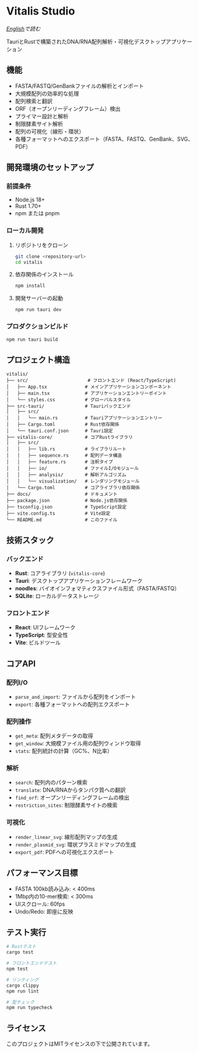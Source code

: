 # Vitalis Studio

_[English](README.md)で読む_

TauriとRustで構築されたDNA/RNA配列解析・可視化デスクトップアプリケーション

## 機能

- FASTA/FASTQ/GenBankファイルの解析とインポート
- 大規模配列の効率的な処理
- 配列検索と翻訳
- ORF（オープンリーディングフレーム）検出
- プライマー設計と解析
- 制限酵素サイト解析
- 配列の可視化（線形・環状）
- 各種フォーマットへのエクスポート（FASTA、FASTQ、GenBank、SVG、PDF）

## 開発環境のセットアップ

### 前提条件

- Node.js 18+
- Rust 1.70+
- npm または pnpm

### ローカル開発

1. リポジトリをクローン

   ```bash
   git clone <repository-url>
   cd vitalis
   ```

2. 依存関係のインストール

   ```bash
   npm install
   ```

3. 開発サーバーの起動

   ```bash
   npm run tauri dev
   ```

### プロダクションビルド

```bash
npm run tauri build
```

## プロジェクト構造

```
vitalis/
├── src/                      # フロントエンド (React/TypeScript)
│   ├── App.tsx              # メインアプリケーションコンポーネント
│   ├── main.tsx             # アプリケーションエントリーポイント
│   └── styles.css           # グローバルスタイル
├── src-tauri/               # Tauriバックエンド
│   ├── src/
│   │   └── main.rs          # Tauriアプリケーションエントリー
│   ├── Cargo.toml           # Rust依存関係
│   └── tauri.conf.json      # Tauri設定
├── vitalis-core/            # コアRustライブラリ
│   ├── src/
│   │   ├── lib.rs           # ライブラリルート
│   │   ├── sequence.rs      # 配列データ構造
│   │   ├── feature.rs       # 注釈タイプ
│   │   ├── io/              # ファイルI/Oモジュール
│   │   ├── analysis/        # 解析アルゴリズム
│   │   └── visualization/   # レンダリングモジュール
│   └── Cargo.toml           # コアライブラリ依存関係
├── docs/                    # ドキュメント
├── package.json             # Node.js依存関係
├── tsconfig.json            # TypeScript設定
├── vite.config.ts           # Vite設定
└── README.md                # このファイル
```

## 技術スタック

### バックエンド
- **Rust**: コアライブラリ (`vitalis-core`)
- **Tauri**: デスクトップアプリケーションフレームワーク
- **noodles**: バイオインフォマティクスファイル形式（FASTA/FASTQ）
- **SQLite**: ローカルデータストレージ

### フロントエンド
- **React**: UIフレームワーク
- **TypeScript**: 型安全性
- **Vite**: ビルドツール

## コアAPI

### 配列I/O
- `parse_and_import`: ファイルから配列をインポート
- `export`: 各種フォーマットへの配列エクスポート

### 配列操作
- `get_meta`: 配列メタデータの取得
- `get_window`: 大規模ファイル用の配列ウィンドウ取得
- `stats`: 配列統計の計算（GC%、N比率）

### 解析
- `search`: 配列内のパターン検索
- `translate`: DNA/RNAからタンパク質への翻訳
- `find_orf`: オープンリーディングフレームの検出
- `restriction_sites`: 制限酵素サイトの検索

### 可視化
- `render_linear_svg`: 線形配列マップの生成
- `render_plasmid_svg`: 環状プラスミドマップの生成
- `export_pdf`: PDFへの可視化エクスポート

## パフォーマンス目標

- FASTA 100kb読み込み: < 400ms
- 1Mbp内の10-mer検索: < 300ms
- UIスクロール: 60fps
- Undo/Redo: 即座に反映

## テスト実行

```bash
# Rustテスト
cargo test

# フロントエンドテスト
npm test

# リンティング
cargo clippy
npm run lint

# 型チェック
npm run typecheck
```

## ライセンス

このプロジェクトはMITライセンスの下で公開されています。